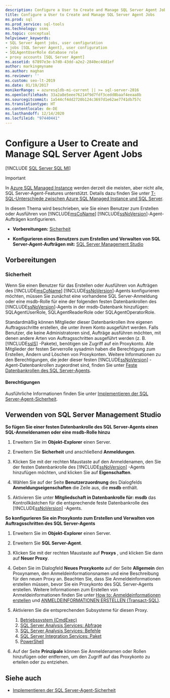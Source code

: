 ```yaml
---
description: Configure a User to Create and Manage SQL Server Agent Jobs
title: Configure a User to Create and Manage SQL Server Agent Jobs
ms.prod: sql
ms.prod_service: sql-tools
ms.technology: ssms
ms.topic: conceptual
helpviewer_keywords:
- SQL Server Agent jobs, user configuration
- jobs [SQL Server Agent], user configuration
- SQLAgentUserRole database role
- proxy accounts [SQL Server Agent]
ms.assetid: 67897e3e-b7d0-43dd-a2e2-2840ec4dd1ef
author: markingmyname
ms.author: maghan
ms.reviewer: ''
ms.custom: seo-lt-2019
ms.date: 01/19/2017
monikerRange: = azuresqldb-mi-current || >= sql-server-2016
ms.openlocfilehash: 33a2a8e5eee76214f9d7fdf3cedd8baaf4eeaa8b
ms.sourcegitcommit: 1a544cf4dd2720b124c3697d1e62ae7741db757c
ms.translationtype: HT
ms.contentlocale: de-DE
ms.lasthandoff: 12/14/2020
ms.locfileid: "97440441"
---
```

# <a name="configure-a-user-to-create-and-manage-sql-server-agent-jobs"></a>Configure a User to Create and Manage SQL Server Agent Jobs

[!INCLUDE [SQL Server SQL MI](../../includes/applies-to-version/sql-asdbmi.md)]

> [!IMPORTANT]  
> In [Azure SQL Managed Instance](/azure/sql-database/sql-database-managed-instance) werden derzeit die meisten, aber nicht alle, SQL Server-Agent-Features unterstützt. Details dazu finden Sie unter [T-SQL-Unterschiede zwischen Azure SQL Managed Instance und SQL Server](/azure/sql-database/sql-database-managed-instance-transact-sql-information#sql-server-agent).

In diesem Thema wird beschrieben, wie Sie einen Benutzer zum Erstellen oder Ausführen von [!INCLUDE[msCoName](../../includes/msconame_md.md)] [!INCLUDE[ssNoVersion](../../includes/ssnoversion-md.md)]-Agent-Aufträgen konfigurieren.  

- **Vorbereitungen:**  [Sicherheit](#Security)  
 
- **Konfigurieren eines Benutzers zum Erstellen und Verwalten von SQL Server-Agent-Aufträgen mit:**  [SQL Server Management Studio](#SSMS)  

## <a name="before-you-begin"></a><a name="BeforeYouBegin"></a>Vorbereitungen  
  
### <a name="security"></a><a name="Security"></a>Sicherheit  
Wenn Sie einen Benutzer für das Erstellen oder Ausführen von Aufträgen des [!INCLUDE[msCoName](../../includes/msconame_md.md)] [!INCLUDE[ssNoVersion](../../includes/ssnoversion-md.md)]-Agents konfigurieren möchten, müssen Sie zunächst eine vorhandene SQL Server-Anmeldung oder eine msdb-Rolle für eine der folgenden festen Datenbankrollen des [!INCLUDE[ssNoVersion](../../includes/ssnoversion-md.md)]-Agents in der msdb-Datenbank hinzufügen: SQLAgentUserRole, SQLAgentReaderRole oder SQLAgentOperatorRole.  
  
Standardmäßig können Mitglieder dieser Datenbankrollen ihre eigenen Auftragsschritte erstellen, die unter ihrem Konto ausgeführt werden. Falls Benutzer, die keine Administratoren sind, Aufträge ausführen möchten, mit denen andere Arten von Auftragsschritten ausgeführt werden (z. B. [!INCLUDE[ssIS](../../includes/ssis_md.md)] -Pakete), benötigen sie Zugriff auf ein Proxykonto. Alle Mitglieder der festen Serverrolle sysadmin haben die Berechtigung zum Erstellen, Ändern und Löschen von Proxykonten. Weitere Informationen zu den Berechtigungen, die jeder dieser festen [!INCLUDE[ssNoVersion](../../includes/ssnoversion-md.md)] -Agent-Datenbankrollen zugeordnet sind, finden Sie unter [Feste Datenbankrollen des SQL Server-Agents](../../ssms/agent/sql-server-agent-fixed-database-roles.md).  
  
#### <a name="permissions"></a><a name="Permissions"></a>Berechtigungen  
Ausführliche Informationen finden Sie unter [Implementieren der SQL Server-Agent-Sicherheit](../../ssms/agent/implement-sql-server-agent-security.md).  
  
## <a name="using-sql-server-management-studio"></a><a name="SSMS"></a>Verwenden von SQL Server Management Studio  
**So fügen Sie einer festen Datenbankrolle des SQL Server-Agents einen SQL-Anmeldenamen oder eine msdb-Rolle hinzu**  
  
1.  Erweitern Sie im **Objekt-Explorer** einen Server.  
  
2.  Erweitern Sie **Sicherheit** und anschließend **Anmeldungen**.  
  
3.  Klicken Sie mit der rechten Maustaste auf den Anmeldenamen, den Sie der festen Datenbankrolle des [!INCLUDE[ssNoVersion](../../includes/ssnoversion-md.md)] -Agents hinzufügen möchten, und klicken Sie auf **Eigenschaften**.  
  
4.  Wählen Sie auf der Seite **Benutzerzuordnung** des Dialogfelds **Anmeldungseigenschaften** die Zeile aus, die **msdb** enthält.  
  
5.  Aktivieren Sie unter **Mitgliedschaft in Datenbankrolle für: msdb** das Kontrollkästchen für die entsprechende feste Datenbankrolle des [!INCLUDE[ssNoVersion](../../includes/ssnoversion-md.md)] -Agents.  
  
**So konfigurieren Sie ein Proxykonto zum Erstellen und Verwalten von Auftragsschritten des SQL Server-Agents**  
  
1.  Erweitern Sie im **Objekt-Explorer** einen Server.  
  
2.  Erweitern Sie **SQL Server-Agent**.  
  
3.  Klicken Sie mit der rechten Maustaste auf **Proxys** , und klicken Sie dann auf **Neuer Proxy**.  
  
4.  Geben Sie im Dialogfeld **Neues Proxykonto** auf der Seite **Allgemein** den Proxynamen, den Anmeldeinformationsnamen und eine Beschreibung für den neuen Proxy an. Beachten Sie, dass Sie Anmeldeinformationen erstellen müssen, bevor Sie ein Proxykonto des SQL Server-Agents erstellen. Weitere Informationen zum Erstellen von Anmeldeinformationen finden Sie unter [How to: Anmeldeinformationen erstellen](../../relational-databases/security/authentication-access/create-a-credential.md) und [ANMELDEINFORMATIONEN ERSTELLEN (Transact-SQL)](../../t-sql/statements/create-credential-transact-sql.md).  
  
5.  Aktivieren Sie die entsprechenden Subsysteme für diesen Proxy.
    1. [Betriebssystem (CmdExec)](create-a-cmdexec-job-step.md)
    1. [SQL Server Analysis Services: Abfrage](create-an-analysis-services-job-step.md#to-create-an-analysis-services-query-job-step)
    1. [SQL Server Analysis Services: Befehle](create-an-analysis-services-job-step.md#to-create-an-analysis-services-command-job-step-1)
    1. [SQL Server Integration Services: Paket](../../integration-services/packages/run-integration-services-ssis-packages.md)
    1. [PowerShell](../../powershell/run-windows-powershell-steps-in-sql-server-agent.md)
  
6.  Auf der Seite **Prinzipale** können Sie Anmeldenamen oder Rollen hinzufügen oder entfernen, um den Zugriff auf das Proxykonto zu erteilen oder zu entziehen.  

## <a name="see-also"></a>Siehe auch
- [Implementieren der SQL Server-Agent-Sicherheit](../../ssms/agent/implement-sql-server-agent-security.md)